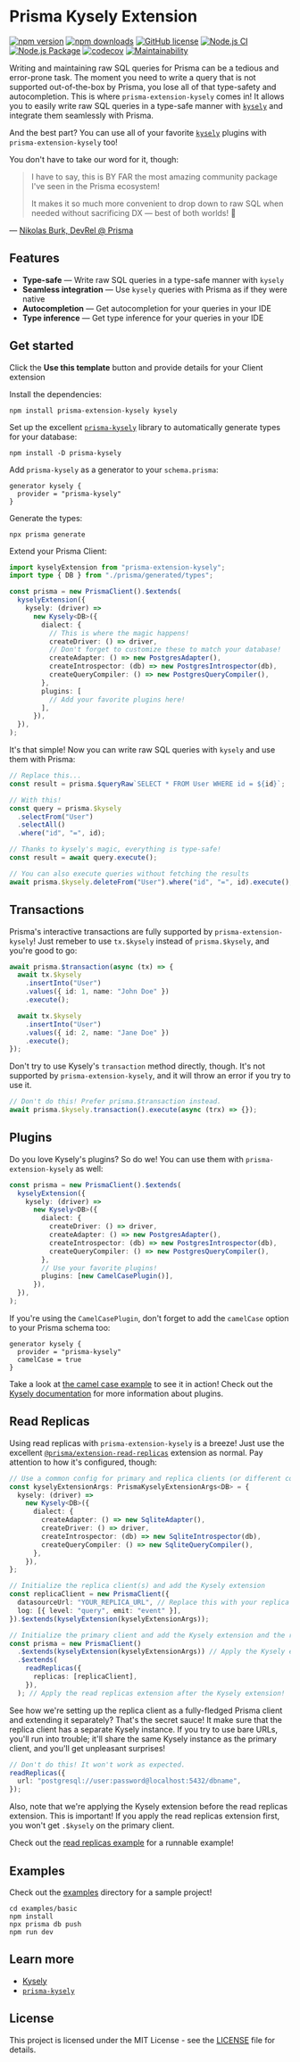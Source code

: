 # Prisma Kysely Extension

[![npm version](https://badge.fury.io/js/prisma-extension-kysely.svg)](https://badge.fury.io/js/prisma-extension-kysely)
[![npm downloads](https://img.shields.io/npm/dm/prisma-extension-kysely.svg)](https://www.npmjs.com/package/prisma-extension-kysely)
[![GitHub license](https://img.shields.io/github/license/eoin-obrien/prisma-extension-kysely.svg)](https://www.npmjs.com/package/prisma-extension-kysely)
[![Node.js CI](https://github.com/eoin-obrien/prisma-extension-kysely/actions/workflows/ci.yml/badge.svg)](https://github.com/eoin-obrien/prisma-extension-kysely/actions/workflows/ci.yml)
[![Node.js Package](https://github.com/eoin-obrien/prisma-extension-kysely/actions/workflows/npm-publish.yml/badge.svg)](https://github.com/eoin-obrien/prisma-extension-kysely/actions/workflows/npm-publish.yml)
[![codecov](https://codecov.io/gh/eoin-obrien/prisma-extension-kysely/graph/badge.svg?token=C18C7BGISJ)](https://codecov.io/gh/eoin-obrien/prisma-extension-kysely)
[![Maintainability](https://api.codeclimate.com/v1/badges/241b8b2b35abafc8af6e/maintainability)](https://codeclimate.com/github/eoin-obrien/prisma-extension-kysely/maintainability)

Writing and maintaining raw SQL queries for Prisma can be a tedious and error-prone task. The moment you need to write a query that is not supported out-of-the-box by Prisma, you lose all of that type-safety and autocompletion. This is where `prisma-extension-kysely` comes in! It allows you to easily write raw SQL queries in a type-safe manner with [`kysely`](https://kysely.dev/) and integrate them seamlessly with Prisma.

And the best part? You can use all of your favorite [`kysely`](https://kysely.dev/) plugins with `prisma-extension-kysely` too!

You don't have to take our word for it, though:

> I have to say, this is BY FAR the most amazing community package I've seen in the Prisma ecosystem!
>
> It makes it so much more convenient to drop down to raw SQL when needed without sacrificing DX — best of both worlds! 🚀

— [Nikolas Burk, DevRel @ Prisma](https://twitter.com/nikolasburk/status/1747901827960471699)

## Features

- **Type-safe** — Write raw SQL queries in a type-safe manner with `kysely`
- **Seamless integration** — Use `kysely` queries with Prisma as if they were native
- **Autocompletion** — Get autocompletion for your queries in your IDE
- **Type inference** — Get type inference for your queries in your IDE

## Get started

Click the **Use this template** button and provide details for your Client extension

Install the dependencies:

```shell
npm install prisma-extension-kysely kysely
```

Set up the excellent [`prisma-kysely`](https://www.npmjs.com/package/prisma-kysely) library to automatically generate types for your database:

```shell
npm install -D prisma-kysely
```

Add `prisma-kysely` as a generator to your `schema.prisma`:

```prisma
generator kysely {
  provider = "prisma-kysely"
}
```

Generate the types:

```shell
npx prisma generate
```

Extend your Prisma Client:

```typescript
import kyselyExtension from "prisma-extension-kysely";
import type { DB } from "./prisma/generated/types";

const prisma = new PrismaClient().$extends(
  kyselyExtension({
    kysely: (driver) =>
      new Kysely<DB>({
        dialect: {
          // This is where the magic happens!
          createDriver: () => driver,
          // Don't forget to customize these to match your database!
          createAdapter: () => new PostgresAdapter(),
          createIntrospector: (db) => new PostgresIntrospector(db),
          createQueryCompiler: () => new PostgresQueryCompiler(),
        },
        plugins: [
          // Add your favorite plugins here!
        ],
      }),
  }),
);
```

It's that simple! Now you can write raw SQL queries with `kysely` and use them with Prisma:

```typescript
// Replace this...
const result = prisma.$queryRaw`SELECT * FROM User WHERE id = ${id}`;

// With this!
const query = prisma.$kysely
  .selectFrom("User")
  .selectAll()
  .where("id", "=", id);

// Thanks to kysely's magic, everything is type-safe!
const result = await query.execute();

// You can also execute queries without fetching the results
await prisma.$kysely.deleteFrom("User").where("id", "=", id).execute();
```

## Transactions

Prisma's interactive transactions are fully supported by `prisma-extension-kysely`! Just remeber to use `tx.$kysely` instead of `prisma.$kysely`, and you're good to go:

```typescript
await prisma.$transaction(async (tx) => {
  await tx.$kysely
    .insertInto("User")
    .values({ id: 1, name: "John Doe" })
    .execute();

  await tx.$kysely
    .insertInto("User")
    .values({ id: 2, name: "Jane Doe" })
    .execute();
});
```

Don't try to use Kysely's `transaction` method directly, though. It's not supported by `prisma-extension-kysely`, and it will throw an error if you try to use it.

```typescript
// Don't do this! Prefer prisma.$transaction instead.
await prisma.$kysely.transaction().execute(async (trx) => {});
```

## Plugins

Do you love Kysely's plugins? So do we! You can use them with `prisma-extension-kysely` as well:

```typescript
const prisma = new PrismaClient().$extends(
  kyselyExtension({
    kysely: (driver) =>
      new Kysely<DB>({
        dialect: {
          createDriver: () => driver,
          createAdapter: () => new PostgresAdapter(),
          createIntrospector: (db) => new PostgresIntrospector(db),
          createQueryCompiler: () => new PostgresQueryCompiler(),
        },
        // Use your favorite plugins!
        plugins: [new CamelCasePlugin()],
      }),
  }),
);
```

If you're using the `CamelCasePlugin`, don't forget to add the `camelCase` option to your Prisma schema too:

```prisma
generator kysely {
  provider = "prisma-kysely"
  camelCase = true
}
```

Take a look at [the camel case example](examples/camel-case/) to see it in action! Check out the [Kysely documentation](https://kysely.dev/) for more information about plugins.

## Read Replicas

Using read replicas with `prisma-extension-kysely` is a breeze!
Just use the excellent [`@prisma/extension-read-replicas`](https://www.npmjs.com/package/@prisma/extension-read-replicas) extension as normal.
Pay attention to how it's configured, though:

```typescript
// Use a common config for primary and replica clients (or different configs)
const kyselyExtensionArgs: PrismaKyselyExtensionArgs<DB> = {
  kysely: (driver) =>
    new Kysely<DB>({
      dialect: {
        createAdapter: () => new SqliteAdapter(),
        createDriver: () => driver,
        createIntrospector: (db) => new SqliteIntrospector(db),
        createQueryCompiler: () => new SqliteQueryCompiler(),
      },
    }),
};

// Initialize the replica client(s) and add the Kysely extension
const replicaClient = new PrismaClient({
  datasourceUrl: "YOUR_REPLICA_URL", // Replace this with your replica's URL!
  log: [{ level: "query", emit: "event" }],
}).$extends(kyselyExtension(kyselyExtensionArgs));

// Initialize the primary client and add the Kysely extension and the read replicas extension
const prisma = new PrismaClient()
  .$extends(kyselyExtension(kyselyExtensionArgs)) // Apply the Kysely extension before the read replicas extension!
  .$extends(
    readReplicas({
      replicas: [replicaClient],
    }),
  ); // Apply the read replicas extension after the Kysely extension!
```

See how we're setting up the replica client as a fully-fledged Prisma client and extending it separately? That's the secret sauce!
It make sure that the replica client has a separate Kysely instance. If you try to use bare URLs, you'll run into trouble;
it'll share the same Kysely instance as the primary client, and you'll get unpleasant surprises!

```typescript
// Don't do this! It won't work as expected.
readReplicas({
  url: "postgresql://user:password@localhost:5432/dbname",
});
```

Also, note that we're applying the Kysely extension before the read replicas extension. This is important! If you apply the read replicas extension first, you won't get `.$kysely` on the primary client.

Check out the [read replicas example](examples/read-replicas/) for a runnable example!

## Examples

Check out the [examples](examples) directory for a sample project!

```shell
cd examples/basic
npm install
npx prisma db push
npm run dev
```

## Learn more

- [Kysely](https://kysely.dev/)
- [`prisma-kysely`](https://www.npmjs.com/package/prisma-kysely)

## License

This project is licensed under the MIT License - see the [LICENSE](LICENSE) file for details.

